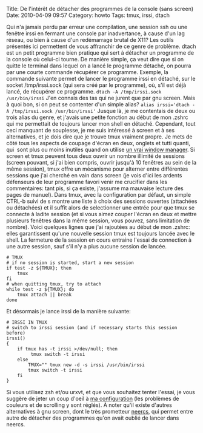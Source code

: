Title: De l'intérêt de détacher des programmes de la console (sans screen)
Date: 2010-04-09 09:57
Category: howto
Tags: tmux, irssi, dtach

Qui n'a jamais perdu par erreur une compilation, une session ssh ou
une fenêtre irssi en fermant une console par inadvertance, à cause
d'un lag réseau, ou bien à cause d'un redémarrage brutal de X11?
Les outils présentés ici permettent de vous affranchir de ce genre
de problème. dtach est un petit programme bien pratique qui sert à
détacher un programme de la console où celui-ci tourne. De manière
simple, ça veut dire que si on quitte le terminal dans lequel on a
lancé le programme détaché, on pourra par une courte commande
récupérer ce programme. Exemple, la commande suivante permet de
lancer le programme irssi en détaché, sur le socket /tmp/irssi.sock
(qui sera créé par le programme), où, s'il est déjà lancé, de
récupérer ce programme. `dtach -A /tmp/irssi.sock /usr/bin/irssi`
J'en connais des tas qui ne jurent que par gnu screen. Mais  à quoi
bon, si on peut se contenter d'un simple alias?
`alias irssi='dtach -A /tmp/irssi.sock /usr/bin/irssi'` Jusque là,
je me contentais de deux ou trois alias du genre, et j'avais une
petite fonction au début de mon .zshrc qui me permettait de
toujours lancer mon shell en détaché. Cependant, tout ceci manquant
de souplesse, je me suis intéressé à screen et à ses alternatives,
et je dois dire que je trouve tmux vraiment propre. Je mets de côté
tous les aspects de coupage d'écran en deux, onglets et tutti
quanti, qui  sont plus ou moins inutiles quand on utilise
[un vrai window manager](http://awesome.naquadah.org/). Si screen
et tmux peuvent tous deux ouvrir un nombre illimité de sessions
(screen pouvant, si j'ai bien compris, ouvrir jusqu'à 10 fenêtres
au sein de la même session), tmux offre un mécanisme pour alterner
entre différentes sessions que j'ai cherché en vain dans screen (je
vois d'ici les ardents défenseurs de leur programme favori venir me
crucifier dans les commentaires: tant pis, si ça existe, j'assume
ma mauvaise lecture des pages de manuel). Dans tmux, avec la
configuration par défaut, un simple CTRL-b suivi de s montre une
liste à choix des sessions ouvertes (attachées ou détachées) et il
suffit alors de selectionner une entrée pour que tmux se connecte à
ladite session (et si vous aimez couper l'écran en deux et mettre
plusieurs fenêtres dans la même session, vous pouvez, sans
limitation de nombre). Voici quelques lignes que j'ai rajoutées au
début de mon .zshrc: elles garantissent qu'une nouvelle session
tmux est toujours lancée avec le shell. La fermeture de la session
en cours entraine l'essai de connection à une autre session, sauf
s'il n'y a plus aucune session de lancée.

    # TMUX
    # if no session is started, start a new session
    if test -z ${TMUX}; then
        tmux
    fi
    # when quitting tmux, try to attach
    while test -z ${TMUX}; do
        tmux attach || break
    done

Et désormais je lance irssi de la manière suivante:

    # IRSSI IN TMUX
    # switch to irssi session (and if necessary starts this session before)
    irssi()
    {
        if tmux has -t irssi >/dev/null; then
             tmux switch -t irssi
        else
            TMUX="" tmux new -d -s irssi /usr/bin/irssi
            tmux switch -t irssi
        fi
    }

Si vous utilisez zsh et/ou urxvt, et que vous souhaitez tenter
l'essai, je vous suggère de jeter un coup d'oeil à
[ma configuration](http://github.com/chmduquesne/my-dot-files) (les
problèmes de couleurs et de scrolling y sont réglés). À noter qu'il
existe d'autres alternatives à gnu screen, dont le très prometteur
[neercs](http://caca.zoy.org/wiki/neercs), qui permet entre autre
de détacher des programmes qu'on avait oublié de lancer dans
neercs.



